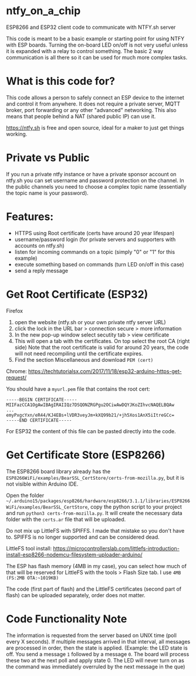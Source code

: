 # ntfy_on_a_chip
ESP8266 and ESP32 client code to communicate with NTFY.sh server

This code is meant to be a basic example or starting point for using NTFY with ESP boards. Turning the on-board LED on/off is not very useful unless it is expanded with a relay to control something. The basic 2 way communication is all there so it can be used for much more complex tasks.

# What is this code for?

This code allows a person to safely connect an ESP device to the internet and control it from anywhere. It does not require a private server, MQTT broker, port forwarding or any other "advanced" networking. This also means that people behind a NAT (shared public IP) can use it.

https://ntfy.sh is free and open source, ideal for a maker to just get things working.

# Private vs Public
If you run a private ntfy instance or have a private sponsor account on ntfy.sh you can set username and password protection on the channel. In the public channels you need to choose a complex topic name (essentially the topic name is your password).

# Features:
- HTTPS using Root certificate (certs have around 20 year lifespan)
- username/password login (for private servers and supporters with accounts on ntfy.sh)
- listen for incoming commands on a topic (simply "0" or "1" for this example)
- execute something based on commands (turn LED on/off in this case)
- send a reply message

# Get Root Certificate (ESP32)
Firefox
1) open the website (ntfy.sh or your own private ntfy server URL)
2) click the lock in the URL bar > connection secure > more information
3) In the new pop-up window select secutity tab > view certificate
4) This will open a tab with the certificates. On top select the root CA (right side)
Note that the root certificate is valid for around 20 years, the code will not need recompiling until the certificate expires.
5) Find the section Miscellaneous and download `PEM (cert)`

Chrome: https://techtutorialsx.com/2017/11/18/esp32-arduino-https-get-request/

You should have a `myurl.pem` file that contains the root cert:
```
-----BEGIN CERTIFICATE-----
MIIFazCCA1OgAwIBAgIRAIIQz7DSQONZRGPgu2OCiwAwDQYJKoZIhvcNAQELBQAw
...
emyPxgcYxn/eR44/KJ4EBs+lVDR3veyJm+kXQ99b21/+jh5Xos1AnX5iItreGCc=
-----END CERTIFICATE-----
```
For ESP32 the content of this file can be pasted directly into the code.

# Get Certificate Store (ESP8266)
The ESP8266 board library already has the `ESP8266WiFi/examples/BearSSL_CertStore/certs-from-mozilla.py`, but it is not visible within Arduino IDE.

Open the folder `~/.arduino15/packages/esp8266/hardware/esp8266/3.1.1/libraries/ESP8266WiFi/examples/BearSSL_CertStore`, copy the python script to your project and run `python3 certs-from-mozilla.py`. It will create the necessary data folder with the `certs.ar` file that will be uploaded.

Do not mix up LittleFS with SPIFFS. I made that mistake so you don't have to. SPIFFS is no longer supported and can be considered dead.

LittleFS tool install: https://microcontrollerslab.com/littlefs-introduction-install-esp8266-nodemcu-filesystem-uploader-arduino/

The ESP has flash memory (4MB in my case), you can select how much of that will be reserved for LittleFS with the tools > Flash Size tab. I use `4MB (FS:2MB OTA:~1019KB)`

The code (first part of flash) and the LittleFS certificates (second part of flash) can be uploaded separately, order does not matter.

# Code Functionality Note
The information is requested from the server based on UNIX time (poll every X seconds). If multiple messages arrived in that interval, all messages are processed in order, then the state is applied. (Example: the LED state is off. You send a message `1` followed by a message `0`. The board will process these two at the next poll and apply state 0. The LED will never turn on as the command was immediately overruled by the next message in the que)
